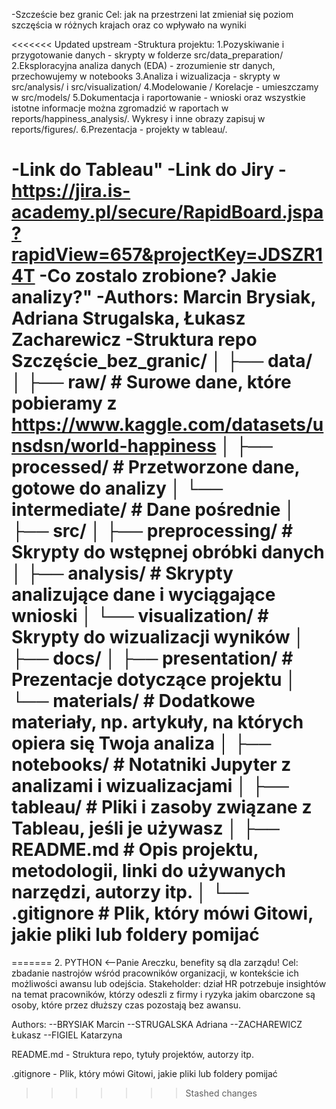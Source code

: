 
 -Szczeście bez granic
Cel: jak na przestrzeni lat zmieniał się poziom szczęścia w różnych krajach oraz co wpływało
na wyniki

<<<<<<< Updated upstream
-Struktura projektu:
1.Pozyskiwanie i przygotowanie danych - skrypty w folderze src/data_preparation/
2.Eksploracyjna analiza danych (EDA) - zrozumienie str danych, przechowujemy w notebooks
3.Analiza i wizualizacja - skrypty w src/analysis/ i src/visualization/
4.Modelowanie / Korelacje - umieszczamy w src/models/
5.Dokumentacja i raportowanie - wnioski oraz wszystkie istotne informacje można zgromadzić w raportach w reports/happiness_analysis/. Wykresy i inne obrazy zapisuj w reports/figures/.
6.Prezentacja - projekty w tableau/.
 
-Link do Tableau" 
-Link do Jiry - https://jira.is-academy.pl/secure/RapidBoard.jspa?rapidView=657&projectKey=JDSZR14T
-Co zostalo zrobione? Jakie analizy?" 
-Authors: Marcin Brysiak, Adriana Strugalska, Łukasz Zacharewicz
 -Struktura repo 
 Szczęście_bez_granic/
│
├── data/
│   ├── raw/           # Surowe dane, które pobieramy z https://www.kaggle.com/datasets/unsdsn/world-happiness
│   ├── processed/     # Przetworzone dane, gotowe do analizy
│   └── intermediate/  # Dane pośrednie
│
├── src/
│   ├── preprocessing/ # Skrypty do wstępnej obróbki danych
│   ├── analysis/      # Skrypty analizujące dane i wyciągające wnioski
│   └── visualization/ # Skrypty do wizualizacji wyników
│
├── docs/
│   ├── presentation/  # Prezentacje dotyczące projektu
│   └── materials/     # Dodatkowe materiały, np. artykuły, na których opiera się Twoja analiza
│
├── notebooks/         # Notatniki Jupyter z analizami i wizualizacjami
│
├── tableau/           # Pliki i zasoby związane z Tableau, jeśli je używasz
│
├── README.md          # Opis projektu, metodologii, linki do używanych narzędzi, autorzy itp.
│
└── .gitignore         # Plik, który mówi Gitowi, jakie pliki lub foldery pomijać
=======
=======
2. PYTHON <--Panie Areczku, benefity są dla zarządu!
    Cel: zbadanie nastrojów wśród pracowników organizacji, w kontekście ich możliwości awansu lub odejścia.
            Stakeholder: dział HR potrzebuje insightów na temat pracowników, 
                którzy odeszli z firmy i ryzyka jakim obarczone są osoby, 
                które przez dłuższy czas pozostają bez awansu.



Authors:
--BRYSIAK Marcin
--STRUGALSKA Adriana
--ZACHAREWICZ Łukasz
--FIGIEL Katarzyna

README.md          - Struktura repo, tytuły projektów, autorzy itp.

.gitignore         - Plik, który mówi Gitowi, jakie pliki lub foldery pomijać
>>>>>>> Stashed changes

